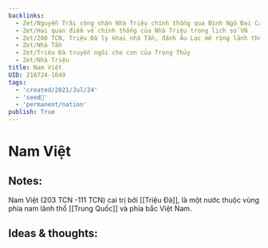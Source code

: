 ```yaml
---
backlinks:
  - Zet/Nguyễn Trãi công nhận Nhà Triệu chính thống qua Bình Ngô Đại Cáo
  - Zet/Hai quan điểm về chính thống của Nhà Triệu trong lịch sử VN
  - Zet/208 TCN, Triệu Đà ly khai nhà Tần, đánh Âu Lạc mở rộng lãnh thổ
  - Zet/Nhà Tần
  - Zet/Triệu Đà truyền ngôi cho con của Trọng Thủy
  - Zet/Nhà Triệu
title: Nam Việt
UID: 210724-1049
tags:
  - 'created/2021/Jul/24'
  - 'seed🥜'
  - 'permanent/nation'
publish: True
---
```

# Nam Việt

## Notes:
Nam Việt (203 TCN -111 TCN) cai trị bởi [[Triệu Đà]], là một nước thuộc vùng phía nam lãnh thổ [[Trung Quốc]] và phía bắc Việt Nam.

## Ideas & thoughts:
